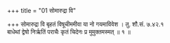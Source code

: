 +++
title = "01 सोमारुद्रा वि"

+++
सोमारुद्रा वि बृहतं विषूचीममीवा या नो गयमाविवेश । तु. शौ.सं. ७.४२.१  
बाधेथां द्वेषो निर्ऋतिं पराचैः कृतं चिदेनः प्र मुमुक्तमस्मत् ॥ १ ॥